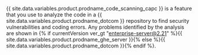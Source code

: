 {{ site.data.variables.product.prodname_code_scanning_capc }} is a feature that you use to analyze the code in a {{ site.data.variables.product.prodname_dotcom }} repository to find security vulnerabilities and coding errors. Any problems identified by the analysis are shown in {% if currentVersion ver_gt "enterprise-server@2.21" %}{{ site.data.variables.product.prodname_ghe_server }}{% else %}{{ site.data.variables.product.prodname_dotcom }}{% endif %}.
